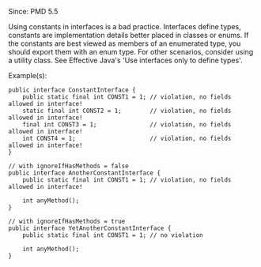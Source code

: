 Since: PMD 5.5

Using constants in interfaces is a bad practice. Interfaces define types, constants are implementation details better placed in classes or enums. If the constants are best viewed as members of an enumerated type, you should export them with an enum type.
For other scenarios, consider using a utility class. See Effective Java's 'Use interfaces only to define types'.

Example(s):
```
public interface ConstantInterface {
    public static final int CONST1 = 1; // violation, no fields allowed in interface!
    static final int CONST2 = 1;        // violation, no fields allowed in interface!
    final int CONST3 = 1;               // violation, no fields allowed in interface!
    int CONST4 = 1;                     // violation, no fields allowed in interface!
}

// with ignoreIfHasMethods = false
public interface AnotherConstantInterface {
    public static final int CONST1 = 1; // violation, no fields allowed in interface!

    int anyMethod();
}

// with ignoreIfHasMethods = true
public interface YetAnotherConstantInterface {
    public static final int CONST1 = 1; // no violation

    int anyMethod();
}
```
